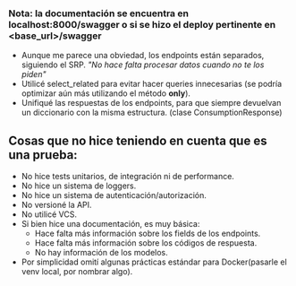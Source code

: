 
### Nota: la documentación se encuentra en localhost:8000/swagger o si se hizo el deploy pertinente en <base_url>/swagger

- Aunque me parece una obviedad, los endpoints están separados, siguiendo el SRP. *"No hace falta procesar datos cuando no te los piden"*
- Utilicé select_related para evitar hacer queries innecesarias (se podría optimizar aún más utilizando el método **only**).
- Unifiqué las respuestas de los endpoints, para que siempre devuelvan un diccionario con la misma estructura. (clase ConsumptionResponse)

## Cosas que no hice teniendo en cuenta que es una prueba:

- No hice tests unitarios, de integración ni de performance.
- No hice un sistema de loggers.
- No hice un sistema de autenticación/autorización.
- No versioné la API.
- No utilicé VCS.
- Si bien hice una documentación, es muy básica:
  - Hace falta más información sobre los fields de los endpoints.
  - Hace falta más información sobre los códigos de respuesta.
  - No hay información de los modelos.
- Por simplicidad omití algunas prácticas estándar para Docker(pasarle el venv local, por nombrar algo).
